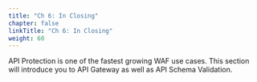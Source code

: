 ```yaml
---
title: "Ch 6: In Closing"
chapter: false
linkTitle: "Ch 6: In Closing"
weight: 60
---
```


API Protection is one of the fastest growing WAF use cases.  This section will introduce you to API Gateway as well as API Schema Validation.